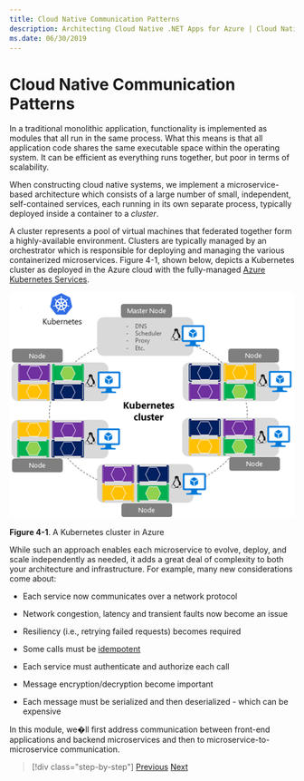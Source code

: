 ```yaml
---
title: Cloud Native Communication Patterns
description: Architecting Cloud Native .NET Apps for Azure | Cloud Native Communication Patterns
ms.date: 06/30/2019
---
```

# Cloud Native Communication Patterns

In a traditional monolithic application, functionality is implemented as modules that all run in the same process. What this means is that all application code shares the same executable space within the operating system. It can be efficient as everything runs together, but poor in terms of  scalability.

When constructing cloud native systems, we implement a microservice-based architecture which consists of a large number of small, independent, self-contained services, each running in its own separate process, typically deployed inside a container to a *cluster*.

A cluster represents a pool of virtual machines that federated together form a highly-available environment. Clusters are typically managed by an orchestrator which is responsible for deploying and managing the various containerized microservices. Figure 4-1, shown below, depicts a Kubernetes cluster as deployed in the Azure cloud with the fully-managed [Azure Kubernetes Services](https://docs.microsoft.com/en-us/azure/aks/intro-kubernetes).

![A Kubernetes cluster in Azure](media/image01.png)

**Figure 4-1**. A Kubernetes cluster in Azure

While such an approach enables each microservice to evolve, deploy, and scale independently as needed, it adds a great deal of complexity to both your architecture and infrastructure. For example, many new considerations come about:

- Each service now communicates over a network protocol

- Network congestion, latency and transient faults now become an issue

- Resiliency (i.e., retrying failed requests) becomes required

- Some calls must be [idempotent](https://www.restapitutorial.com/lessons/idempotency.html)

- Each service must authenticate and authorize each call

- Message encryption/decryption become important

- Each message must be serialized and then deserialized - which can be     expensive

In this module, we�ll first address communication between front-end applications and backend microservices and then to microservice-to-microservice communication.

>[!div class="step-by-step"]
>[Previous](../index.md)
>[Next](cross-service-communication.md)
